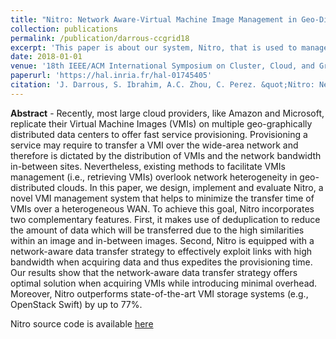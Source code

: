 ```yaml
---
title: "Nitro: Network Aware-Virtual Machine Image Management in Geo-Distributed Clouds"
collection: publications
permalink: /publication/darrous-ccgrid18
excerpt: 'This paper is about our system, Nitro, that is used to manage VM images in geo-distributed clouds.'
date: 2018-01-01
venue: '18th IEEE/ACM International Symposium on Cluster, Cloud, and Grid Computing'
paperurl: 'https://hal.inria.fr/hal-01745405'
citation: 'J. Darrous, S. Ibrahim, A.C. Zhou, C. Perez. &quot;Nitro: Network-Aware Virtual Machine Image Management in Geo-Distributed Clouds.&quot; <i>CCGrid</i>, May 2018, Washington DC, USA.'
---
```


**Abstract** - Recently, most large cloud providers, like Amazon and Microsoft, replicate their Virtual Machine Images (VMIs) on multiple geo-graphically distributed data centers to offer fast service provisioning. Provisioning a service may require to transfer a VMI over the wide-area network and therefore is dictated by the distribution of VMIs and the network bandwidth in-between sites. Nevertheless, existing methods to facilitate VMIs management (i.e., retrieving VMIs) overlook network heterogeneity in geo-distributed clouds. In this paper, we design, implement and evaluate Nitro, a novel VMI management system that helps to minimize the transfer time of VMIs over a heterogeneous WAN. To achieve this goal, Nitro incorporates two complementary features. First, it makes use of deduplication to reduce the amount of data which will be transferred due to the high similarities within an image and in-between images. Second, Nitro is equipped with a network-aware data transfer strategy to effectively exploit links with high bandwidth when acquiring data and thus expedites the provisioning time. Our results show that the network-aware data transfer strategy offers optimal solution when acquiring VMIs while introducing minimal overhead. Moreover, Nitro outperforms state-of-the-art VMI storage systems (e.g., OpenStack Swift) by up to 77%.

<!-- [Download slides](../files/ccgrid-slides.pdf) -->
Nitro source code is available [here](https://gitlab.inria.fr/jdarrous/nitro)

<!-- Download the paper from [here](https://hal.inria.fr/hal-01745405) -->
<!-- Conference acceptance rate is 20.8% -->

